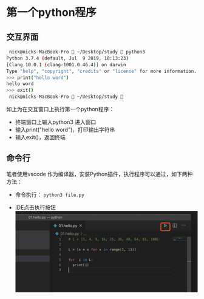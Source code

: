 # 第一个python程序

## 交互界面

```bash
 nick@nicks-MacBook-Pro  ~/Desktop/study  python3
Python 3.7.4 (default, Jul  9 2019, 18:13:23)
[Clang 10.0.1 (clang-1001.0.46.4)] on darwin
Type "help", "copyright", "credits" or "license" for more information.
>>> print("hello word")
hello word
>>> exit()
 nick@nicks-MacBook-Pro  ~/Desktop/study 
```

如上为在交互窗口上执行第一个python程序： 
* 终端窗口上输入python3 进入窗口   
* 输入print("hello word")，打印输出字符串
* 输入exit()，返回终端  


## 命令行

笔者使用vscode 作为编译器，安装Python插件，执行程序可以通过，如下两种方法：  

* 命令执行： ``python3 file.py``

* IDE点击执行按钮  
![](./assets/2019-10-29-20-57-20.png)